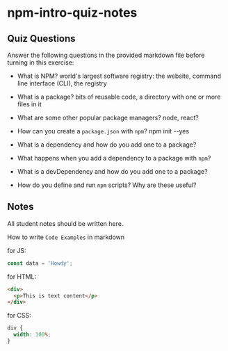 # npm-intro-quiz-notes

## Quiz Questions

Answer the following questions in the provided markdown file before turning in this exercise:

- What is NPM?
  world's largest software registry: the website, command line interface (CLI), the registry
- What is a package?
  bits of reusable code, a directory with one or more files in it
- What are some other popular package managers?
  node, react?
- How can you create a `package.json` with `npm`?
  npm init --yes
- What is a dependency and how do you add one to a package?

- What happens when you add a dependency to a package with `npm`?

- What is a devDependency and how do you add one to a package?

- How do you define and run `npm` scripts? Why are these useful?

## Notes

All student notes should be written here.

How to write `Code Examples` in markdown

for JS:

```javascript
const data = 'Howdy';
```

for HTML:

```html
<div>
  <p>This is text content</p>
</div>
```

for CSS:

```css
div {
  width: 100%;
}
```
